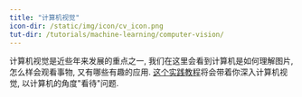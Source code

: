 ```yaml
---
title: "计算机视觉"
icon-dir: /static/img/icon/cv_icon.png
tut-dir: /tutorials/machine-learning/computer-vision/
---
```

计算机视觉是近些年来发展的重点之一, 我们在这里会看到计算机是如何理解图片, 怎么样会观看事物, 又有哪些有趣的应用.
<a href="{{page.tut-dir}}">这个实践教程</a>将会带着你深入计算机视觉, 以计算机的角度"看待"问题.